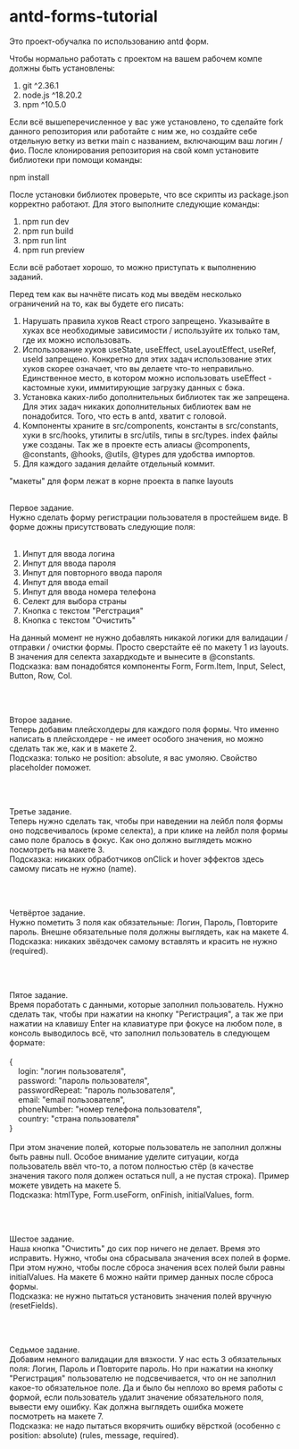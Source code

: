 # antd-forms-tutorial

Это проект-обучалка по использованию antd форм.

Чтобы нормально работать с проектом на вашем рабочем компе должны быть установлены:

1. git ^2.36.1
2. node.js ^18.20.2
3. npm ^10.5.0

Если всё вышеперечисленное у вас уже установлено, то сделайте fork данного репозитория или работайте с ним же, но создайте себе отдельную ветку из ветки main с названием, включающим ваш логин / фио. После клонирования репозитория на свой комп установите библиотеки при помощи команды:

npm install

После установки библиотек проверьте, что все скрипты из package.json корректно работают. Для этого выполните следующие команды:

1. npm run dev
2. npm run build
3. npm run lint
4. npm run preview

Если всё работает хорошо, то можно приступать к выполнению заданий.

Перед тем как вы начнёте писать код мы введём несколько ограничений на то, как вы будете его писать:

1. Нарушать правила хуков React строго запрещено. Указывайте в хуках все необходимые зависимости / используйте их только там, где их можно использовать.
2. Использование хуков useState, useEffect, useLayoutEffect, useRef, useId запрещено. Конкретно для этих задач использование этих хуков скорее означает, что вы делаете что-то неправильно. Единственное место, в котором можно использовать useEffect - кастомные хуки, иммитирующие загрузку данных с бэка.
3. Установка каких-либо дополнительных библиотек так же запрещена. Для этих задач никаких дополнительных библиотек вам не понадобится. Того, что есть в antd, хватит с головой.
4. Компоненты храните в src/components, константы в src/constants, хуки в src/hooks, утилиты в src/utils, типы в src/types. index файлы уже созданы. Так же в проекте есть алиасы @components, @constants, @hooks, @utils, @types для удобства импортов.
5. Для каждого задания делайте отдельный коммит.

"макеты" для форм лежат в корне проекта в папке layouts

<br>
Первое задание.
<br>
Нужно сделать форму регистрации пользователя в простейшем виде. В форме дожны присутствовать следующие поля:
<br>
<br>

1. Инпут для ввода логина
2. Инпут для ввода пароля
3. Инпут для повторного ввода пароля
4. Инпут для ввода email
5. Инпут для ввода номера телефона
6. Селект для выбора страны
7. Кнопка с текстом "Регстрация"
8. Кнопка с текстом "Очистить"

На данный момент не нужно добавлять никакой логики для валидации / отправки / очистки формы. Просто сверстайте её по макету 1 из layouts. В значения для селекта захардкодьте и вынесите в @constants.
<br>
Подсказка: вам понадобятся компоненты Form, Form.Item, Input, Select, Button, Row, Col.

<br>
<br>

Второе задание.
<br>
Теперь добавим плейсхолдеры для каждого поля формы. Что именно написать в плейсхолдере - не имеет особого значения, но можно сделать так же, как и в макете 2.
<br>
Подсказка: только не position: absolute, я вас умоляю. Свойство placeholder поможет.

<br>
<br>

Третье задание.
<br>
Теперь нужно сделать так, чтобы при наведении на лейбл поля формы оно подсвечивалось (кроме селекта), а при клике на лейбл поля формы само поле бралось в фокус. Как оно должно выглядеть можно посмотреть на макете 3.
<br>
Подсказка: никаких обработчиков onClick и hover эффектов здесь самому писать не нужно (name).

<br>
<br>

Четвёртое задание.
<br>
Нужно пометить 3 поля как обязательные: Логин, Пароль, Повторите пароль. Внешне обязательные поля должны выглядеть, как на макете 4.
<br>
Подсказка: никаких звёздочек самому вставлять и красить не нужно (required).

<br>
<br>

Пятое задание.
<br>
Время поработать с данными, которые заполнил пользователь. Нужно сделать так, чтобы при нажатии на кнопку "Регистрация", а так же при нажатии на клавишу Enter на клавиатуре при фокусе на любом поле, в консоль выводилось всё, что заполнил пользователь в следующем формате:
<br>
<br>
{
<br>
&nbsp;&nbsp;&nbsp;&nbsp;login: "логин пользователя",
<br>
&nbsp;&nbsp;&nbsp;&nbsp;password: "пароль пользователя",
<br>
&nbsp;&nbsp;&nbsp;&nbsp;passwordRepeat: "пароль пользователя",
<br>
&nbsp;&nbsp;&nbsp;&nbsp;email: "email пользователя",
<br>
&nbsp;&nbsp;&nbsp;&nbsp;phoneNumber: "номер телефона пользователя",
<br>
&nbsp;&nbsp;&nbsp;&nbsp;country: "страна пользователя"
<br>
}
<br>
<br>
При этом значение полей, которые пользователь не заполнил должны быть равны null. Особое внимание уделите ситуации, когда пользователь ввёл что-то, а потом полностью стёр (в качестве значения такого поля должен остаться null, а не пустая строка). Пример можете увидеть на макете 5.
<br>
Подсказка: htmlType, Form.useForm, onFinish, initialValues, form.

<br>
<br>

Шестое задание.
<br>
Наша кнопка "Очистить" до сих пор ничего не делает. Время это исправить. Нужно, чтобы она сбрасывала значения всех полей в форме. При этом нужно, чтобы после сброса значения всех полей были равны initialValues. На макете 6 можно найти пример данных после сброса формы.
<br>
Подсказка: не нужно пытаться установить значения полей вручную (resetFields).

<br>
<br>

Седьмое задание.
<br>
Добавим немного валидации для вязкости. У нас есть 3 обязательных поля: Логин, Пароль и Повторите пароль. Но при нажатии на кнопку "Регистрация" пользователю не подсвечивается, что он не заполнил какое-то обязательное поле. Да и было бы неплохо во время работы с формой, если пользователь удалит значение обязательного поля, вывести ему ошибку. Как должна выглядеть ошибка можете посмотреть на макете 7.
<br>
Подсказка: не надо пытаться вкорячить ошибку вёрсткой (особенно с position: absolute) (rules, message, required).
